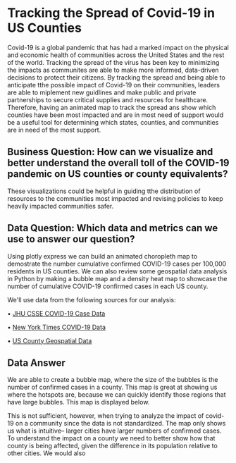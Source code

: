 # Tracking the Spread of Covid-19 in US Counties
Covid-19 is a global pandemic that has had a marked impact on the physical and economic health of communities across the United States and the rest of the world.  Tracking the spread of the virus has been key to minimizing the impacts as communites are able to make more informed, data-driven decisions to protect their citizens.  By tracking the spread and being able to anticipate tthe possible impact of Covid-19 on their communities, leaders are able to miplement new guidlines and make public and private partnerships to secure critical supplies and resources for healthcare.  Therefore, having an animated map to track the spread ans show which counties have been most impacted and are in most need of support would be a useful tool for determining which states, counties, and communities are in need of the most support.

## Business Question: How can we visualize and better understand the overall toll of the COVID-19 pandemic on US counties or county equivalents?
These visualizations could be helpful in guiding tthe distribution of resources to the communities most impacted and revising policies to keep heavily impacted communities safer.

## Data Question: Which data and metrics can we use to answer our question? 
Using plotly express we can build an animated choropleth map to demostrate the number cumulative confirmed COVID-19 cases per 100,000 residents in US counties.  We can also review some geospatial data analysis in Python by making a bubble map and a density heat map to showcase the number of cumulative COVID-19 confirmed cases in each US county.

We'll use data from the following sources for our analysis:

• [JHU CSSE COVID-19 Case Data](https://github.com/CSSEGISandData/COVID-19/tree/master/csse_covid_19_data/csse_covid_19_daily_reports)

• [New York Times COVID-19 Data](https://github.com/nytimes/covid-19-data/blob/master/us-counties.csv)

• [US County Geospatial Data](https://raw.githubusercontent.com/plotly/datasets/master/geojson-counties-fips.json)

## Data Answer
We are able to create a bubble map, where the size of the bubbles is the number of confirmed cases in a county.  This map is great at showing us where the hotspots are, because we can quickly identify those regions that have large bubbles.  This map is displayed below.

This is not sufficient, however, when trying to analyze the impact of covid-19 on a community since the data is not standardized.  The map only shows us what is intuitive– larger cities have larger numbers of confirmed cases.  To understand the impact on a county we need to better show how that county is being affected, given the difference in its population relative to other cities.  We would also 
